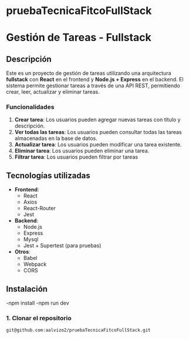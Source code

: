 # pruebaTecnicaFitcoFullStack
# Gestión de Tareas - Fullstack

## Descripción

Este es un proyecto de gestión de tareas utilizando una arquitectura **fullstack** con **React** en el frontend y **Node.js + Express** en el backend. El sistema permite gestionar tareas a través de una API REST, permitiendo crear, leer, actualizar y eliminar tareas.

### Funcionalidades
1. **Crear tarea**: Los usuarios pueden agregar nuevas tareas con título y descripción.
2. **Ver todas las tareas**: Los usuarios pueden consultar todas las tareas almacenadas en la base de datos.
3. **Actualizar tarea**: Los usuarios pueden modificar una tarea existente.
4. **Eliminar tarea**: Los usuarios pueden eliminar una tarea.
5. **Filtrar tarea**: Los usuarios pueden filtrar por tareas
   

## Tecnologías utilizadas
- **Frontend**:
  - React
  - Axios
  - React-Router 
  - Jest 
- **Backend**:
  - Node.js
  - Express
  - Mysql
  - Jest + Supertest (para pruebas)
- **Otros**:
  - Babel
  - Webpack
  - CORS

## Instalación
  -npm install
  -npm run dev

### 1. Clonar el repositorio
```bash
git@github.com:aalvizo2/pruebaTecnicaFitcoFullStack.git

